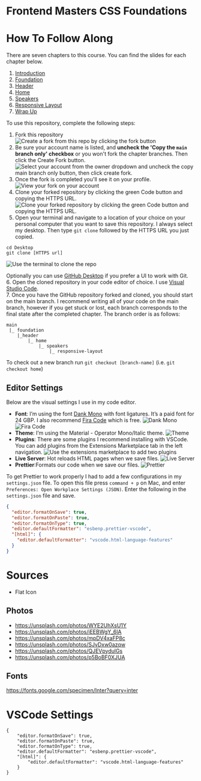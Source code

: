 # Frontend Masters CSS Foundations

# How To Follow Along

There are seven chapters to this course. You can find the slides for each chapter below.

1. [Introduction]()
2. [Foundation]()
3. [Header]()
4. [Home]()
5. [Speakers]()
6. [Responsive Layout]()
7. [Wrap Up]()

To use this repository, complete the following steps:

1. Fork this repository
   ![Create a fork from this repo by clicking the fork button](./readme-images/fork.png)
2. Be sure your account name is listed, and **uncheck the 'Copy the `main` branch only' checkbox** or you won't fork the chapter branches. Then click the Create Fork button.
   ![Select your account from the owner dropdown and uncheck the copy main branch only button, then click create fork.](./readme-images/create-fork.png)
3. Once the fork is completed you'll see it on your profile.
   ![View your fork on your account](./readme-images/view-fork.png)
4. Clone your forked repository by clicking the green Code button and copying the HTTPS URL.
   ![Clone your forked repository by clicking the green Code button and copying the HTTPS URL.](./readme-images/clone.png)
5. Open your terminal and navigate to a location of your choice on your personal computer that you want to save this repository. I always select my desktop. Then type `git clone` followed by the HTTPS URL you just copied.

```
cd Desktop
git clone [HTTPS url]
```

![Use the terminal to clone the repo](./readme-images/terminal.png)

Optionally you can use [GitHub Desktop](https://desktop.github.com/) if you prefer a UI to work with Git.  
6. Open the cloned repository in your code editor of choice. I use [Visual Studio Code](https://code.visualstudio.com/).  
7. Once you have the GitHub repository forked and cloned, you should start on the main branch. I recommend writing all of your code on the main branch, however if you get stuck or lost, each branch corresponds to the final state after the completed chapter. The branch order is as follows:

```
main
 |_ foundation
    |_header
		|_ home
			|_ speakers
                |_ responsive-layout
```

To check out a new branch run `git checkout [branch-name]` (i.e. `git checkout home`)

## Editor Settings

Below are the visual settings I use in my code editor.

- **Font**: I’m using the font [Dank Mono](https://philpl.gumroad.com/l/dank-mono) with font ligatures. It’s a paid font for 24 GBP. I also recommend [Fira Code](https://github.com/tonsky/FiraCode) which is free.
  ![Dank Mono](./readme-images/dank-mono.png)
  ![Fira Code](./readme-images/fira-code.png)
- **Theme**: I’m using the Material - Operator Mono/Italic theme.
  ![Theme](./readme-images/theme.png)
- **Plugins**: There are some plugins I recommend installing with VSCode. You can add plugins from the Extensions Marketplace tab in the left navigation.
  ![Use the extensions marketplace to add two plugins](./readme-images/extensions.png)
- **Live Server**: Hot reloads HTML pages when we save files.
  ![Live Server](./readme-images/live-server.png)
- **Prettier**:Formats our code when we save our files.
  ![Prettier](./readme-images/prettier.png)

To get Prettier to work properly I had to add a few configurations in my `settings.json` file. To open this file press `command + p` on Mac, and enter `Preferences: Open Workplace Settings (JSON)`. Enter the following in the `settings.json` file and save.

```json
{
  "editor.formatOnSave": true,
  "editor.formatOnPaste": true,
  "editor.formatOnType": true,
  "editor.defaultFormatter": "esbenp.prettier-vscode",
  "[html]": {
    "editor.defaultFormatter": "vscode.html-language-features"
  }
}
```

# Sources

- Flat Icon

## Photos

- https://unsplash.com/photos/WYE2UhXsU1Y
- https://unsplash.com/photos/iEEBWgY_6lA
- https://unsplash.com/photos/mpDV4xaFP8c
- https://unsplash.com/photos/SJvDxw0azqw
- https://unsplash.com/photos/QJEVpydulGs
- https://unsplash.com/photos/p5BoBF0XJUA

## Fonts

https://fonts.google.com/specimen/Inter?query=inter

# VSCode Settings

```
{
    "editor.formatOnSave": true,
    "editor.formatOnPaste": true,
    "editor.formatOnType": true,
    "editor.defaultFormatter": "esbenp.prettier-vscode",
    "[html]": {
        "editor.defaultFormatter": "vscode.html-language-features"
    }
}
```
